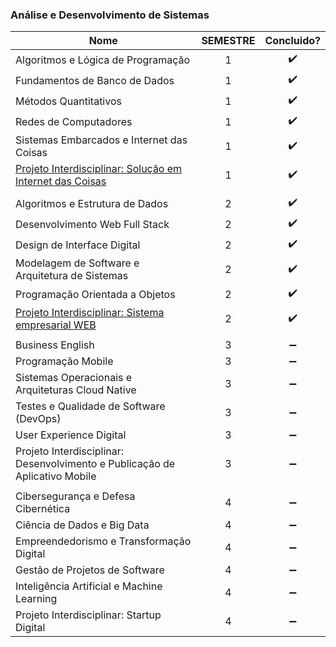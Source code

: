 ### Análise e Desenvolvimento de Sistemas

| Nome                                                                                                                       | SEMESTRE |  Concluido? |
| ---------------------------------------------------------------------------                                                |:-:| :----------------: |
| Algoritmos e Lógica de Programação                                                                                         | 1 | :heavy_check_mark: |
| Fundamentos de Banco de Dados                                                                                              | 1 | :heavy_check_mark: |
| Métodos Quantitativos                                                                                                      | 1 | :heavy_check_mark: |
| Redes de Computadores                                                                                                      | 1 | :heavy_check_mark: |
| Sistemas Embarcados e Internet das Coisas                                                                                  | 1 | :heavy_check_mark: |
| [Projeto Interdisciplinar: Solução em Internet das Coisas](https://github.com/KevinShiroma/Secure-her-IoT)                 | 1 | :heavy_check_mark: |
|  |
| Algoritmos e Estrutura de Dados                                                                                            | 2 | :heavy_check_mark: |
| Desenvolvimento Web Full Stack                                                                                             | 2 | :heavy_check_mark: |
| Design de Interface Digital                                                                                                | 2 | :heavy_check_mark: |
| Modelagem de Software e Arquitetura de Sistemas                                                                            | 2 | :heavy_check_mark: |
| Programação Orientada a Objetos                                                                                            | 2 | :heavy_check_mark: |
| [Projeto Interdisciplinar: Sistema empresarial WEB](https://github.com/KevinShiroma/MerciaLocacao)                                                                         | 2 | :heavy_check_mark: |
|  |
| Business English                                                                                                           | 3 | :heavy_minus_sign: |
| Programação Mobile                                                                                                         | 3 | :heavy_minus_sign: |
| Sistemas Operacionais e Arquiteturas Cloud Native                                                                          | 3 | :heavy_minus_sign: |
| Testes e Qualidade de Software (DevOps)                                                                                    | 3 | :heavy_minus_sign: |
| User Experience Digital                                                                                                    | 3 | :heavy_minus_sign: |
| Projeto Interdisciplinar: Desenvolvimento e Publicação de Aplicativo Mobile                                                | 3 | :heavy_minus_sign: |
|  |
| Cibersegurança e Defesa Cibernética                                                                                        | 4 | :heavy_minus_sign: |
| Ciência de Dados e Big Data                                                                                                | 4 | :heavy_minus_sign: |
| Empreendedorismo e Transformação Digital                                                                                   | 4 | :heavy_minus_sign: |
| Gestão de Projetos de Software                                                                                             | 4 | :heavy_minus_sign: |
| Inteligência Artificial e Machine Learning                                                                                 | 4 | :heavy_minus_sign: |
| Projeto Interdisciplinar: Startup Digital                                                                                  | 4 | :heavy_minus_sign: |
